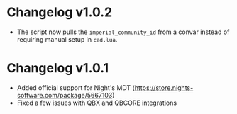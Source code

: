 # Changelog v1.0.2
- The script now pulls the `imperial_community_id` from a convar instead of requiring manual setup in `cad.lua`.

# Changelog v1.0.1

- Added official support for Night's MDT (https://store.nights-software.com/package/5667103)
- Fixed a few issues with QBX and QBCORE integrations
